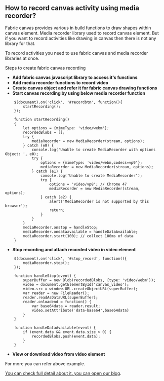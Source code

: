## How to record canvas activity using media recorder?
Fabric canvas provides various in build functions to draw shapes within canvas element.
Media recorder library used to record canvas element. But if you want to record activities like drawing in canvas then there is not any library for that.

To record activities you need to use fabric canvas and media recorder libraries at once.

Steps to create fabric canvas recording
- **Add fabric canvas javascript library to access it's functions**
- **Add media recorder functions to record video**
- **Create canvas object and refer it for fabric canvas drawing functions**	
- **Start canvas recording by using below media recorder function**
```
    $(document).on('click', '#recordbtn', function(){	     
        startRecording();
    });

    function startRecording()
    {
        let options = {mimeType: 'video/webm'};
        recordedBlobs = [];
        try {
            mediaRecorder = new MediaRecorder(stream, options);
        } catch (e0) {
            console.log('Unable to create MediaRecorder with options    Object: ', e0);
            try {
                options = {mimeType: 'video/webm,codecs=vp9'};
                mediaRecorder = new MediaRecorder(stream, options);
            } catch (e1) {
                console.log('Unable to create MediaRecorder’);
                try {
                    options = 'video/vp8'; // Chrome 47
                    mediaRecorder = new MediaRecorder(stream, options);
                } catch (e2) {
                    alert('MediaRecorder is not supported by this browser');
                    return;
                }
            }
        }
        mediaRecorder.onstop = handleStop;
        mediaRecorder.ondataavailable = handleDataAvailable;
        mediaRecorder.start(100); // collect 100ms of data
    }
```
- **Stop recording and attach recorded video in video element**
```
    $(document).on('click', '#stop_record', function(){
        mediaRecorder.stop();
    });

    function handleStop(event) {
        superBuffer = new Blob(recordedBlobs, {type: 'video/webm'});
        video = document.getElementById('canvas_video');
        video.src = window.URL.createObjectURL(superBuffer);
        var reader = new FileReader();
        reader.readAsDataURL(superBuffer);
        reader.onloadend = function() {
            var base64data = reader.result;
            video.setAttribute('data-base64',base64data)
        }
    }

    function handleDataAvailable(event) {
        if (event.data && event.data.size > 0) {
            recordedBlobs.push(event.data);
        }
    }
```
- **View or download video from video element**

For more you can refer above example.

[You can check full detail about it. you can open our blog](https://www.logisticinfotech.com/blog/canvas-drawing-recording-video/).
